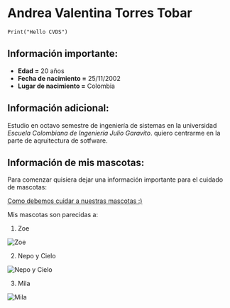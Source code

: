 # Andrea Valentina Torres Tobar

`Print("Hello CVDS")`

## Información importante:

* **Edad =** 20 años
* **Fecha de nacimiento =** 25/11/2002
* **Lugar de nacimiento =** Colombia

## Información adicional:

Estudio en octavo semestre de ingeniería de sistemas en la universidad *Escuela Colombiana de Ingeniería Julio Garavito*. quiero centrarme en la parte de aqruitectura de sotfware.

## Información de mis mascotas:

Para comenzar quisiera dejar una información importante para el cuidado de mascotas:

[Como debemos cuidar a nuestras mascotas :)](https://aratiendas.com/blog/hogar/10-consejos-para-el-cuidado-y-bienestar-de-tu-mascota/)

Mis mascotas son parecidas a:

1. Zoe

![Zoe](https://www.lavanguardia.com/files/article_gallery_microformat/uploads/2022/03/17/623344bd3abf1.jpeg)

2. Nepo y Cielo

![Nepo y Cielo](https://www.anipedia.net/imagenes/gatos-angora-turco.jpg)

3. Mila

![Mila](https://pm1.narvii.com/6524/5c078dbbad0d8b64ecdda3d45caad45ba00d9b43_00.jpg)

